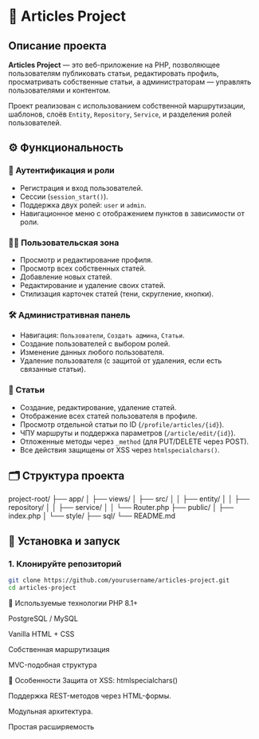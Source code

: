 # 📰 Articles Project

## Описание проекта

**Articles Project** — это веб-приложение на PHP, позволяющее пользователям публиковать статьи, редактировать профиль, просматривать собственные статьи, а администраторам — управлять пользователями и контентом.

Проект реализован с использованием собственной маршрутизации, шаблонов, слоёв `Entity`, `Repository`, `Service`, и разделения ролей пользователей.

## ⚙️ Функциональность

### 🔐 Аутентификация и роли
- Регистрация и вход пользователей.
- Сессии (`session_start()`).
- Поддержка двух ролей: `user` и `admin`.
- Навигационное меню с отображением пунктов в зависимости от роли.

### 🧑‍💻 Пользовательская зона
- Просмотр и редактирование профиля.
- Просмотр всех собственных статей.
- Добавление новых статей.
- Редактирование и удаление своих статей.
- Стилизация карточек статей (тени, скругление, кнопки).

### 🛠 Административная панель
- Навигация: `Пользователи`, `Создать админа`, `Статьи`.
- Создание пользователей с выбором ролей.
- Изменение данных любого пользователя.
- Удаление пользователя (с защитой от удаления, если есть связанные статьи).

### 🧾 Статьи
- Создание, редактирование, удаление статей.
- Отображение всех статей пользователя в профиле.
- Просмотр отдельной статьи по ID (`/profile/articles/{id}`).
- ЧПУ маршруты и поддержка параметров (`/article/edit/{id}`).
- Отложенные методы через `_method` (для PUT/DELETE через POST).
- Все действия защищены от XSS через `htmlspecialchars()`.

## 🗂 Структура проекта
project-root/
├── app/
│ ├── views/
│ ├── src/
│ │ ├── entity/
│ │ ├── repository/
│ │ ├── service/
│ │ └── Router.php
├── public/
│ ├── index.php
│ └── style/
├── sql/
└── README.md


## 🚀 Установка и запуск

### 1. Клонируйте репозиторий

```bash
git clone https://github.com/yourusername/articles-project.git
cd articles-project
```
🧪 Используемые технологии
PHP 8.1+

PostgreSQL / MySQL

Vanilla HTML + CSS

Собственная маршрутизация

MVC-подобная структура

📌 Особенности
Защита от XSS: htmlspecialchars()

Поддержка REST-методов через HTML-формы.

Модульная архитектура.

Простая расширяемость






